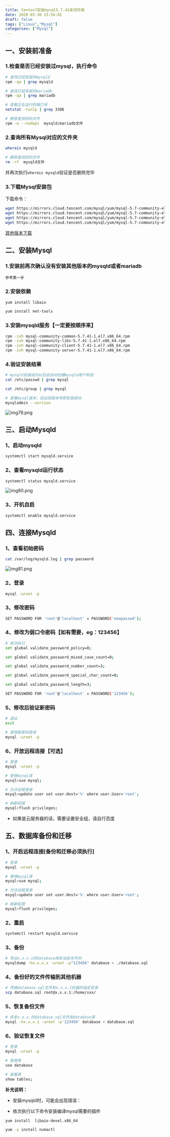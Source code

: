```yaml
---
title: Centos7安装mysql5.7.41亲测可用
date: 2020-03-30 15:54:01
draft: false
tags: ["Linux","Mysql"]
categories: ["Mysql"]
---
```

## 一、安装前准备
### 1.检查是否已经安装过mysql，执行命令
	

```bash
# 查找已经安装的mysqld
rpm -qa | grep mysqld

# 查找已经安装的mariadb
rpm -qa | grep mariadb

# 查看正在运行的端口号
netstat -tunlp | grep 3306

# 删除查找到的文件
rpm -e --nodeps  mysqld/mariadb文件
```

### 2.查询所有Mysql对应的文件夹

```bash
whereis mysqld

# 删除查找到的文件
rm -rf  mysqld文件
```

并再次执行`whereis mysqld`验证是否删除完毕


### 3.下载Mysql安装包

下载命令：
```bash
wget https://mirrors.cloud.tencent.com/mysql/yum/mysql-5.7-community-el7-x86_64/mysql-community-common-5.7.41-1.el7.x86_64.rpm
wget https://mirrors.cloud.tencent.com/mysql/yum/mysql-5.7-community-el7-x86_64/mysql-community-libs-5.7.41-1.el7.x86_64.rpm
wget https://mirrors.cloud.tencent.com/mysql/yum/mysql-5.7-community-el7-x86_64/mysql-community-client-5.7.41-1.el7.x86_64.rpm
wget https://mirrors.cloud.tencent.com/mysql/yum/mysql-5.7-community-el7-x86_64/mysql-community-server-5.7.41-1.el7.x86_64.rpm
```

[其他版本下载](https://mirrors.cloud.tencent.com/mysql/yum/)


## 二、安装Mysql
### 1.安装前再次确认没有安装其他版本的mysqld或者mariadb

```text
参考第一步
```

### 2.安装依赖

```bash
yum install libaio

yum install net-tools
```

### 3.安装mysqld服务【一定要按顺序来】

```bash
rpm -ivh mysql-community-common-5.7.41-1.el7.x86_64.rpm
rpm -ivh mysql-community-libs-5.7.41-1.el7.x86_64.rpm
rpm -ivh mysql-community-client-5.7.41-1.el7.x86_64.rpm
rpm -ivh mysql-community-server-5.7.41-1.el7.x86_64.rpm
```

### 4.验证安装结果

```bash
# mysqld安装成功以后会自动创建mysqld用户和组
cat /etc/passwd | grep mysql

cat /etc/group | grep mysql

# 查看mysql版本，如出现版本号即安装成功
mysqladmin --version    
```
![img79.png](/img/img79.png)


## 三、启动Mysqld
### 1、启动mysqld
```bash
systemctl start mysqld.service
```

### 2、查看mysqld运行状态
```bash
systemctl status mysqld.service
```
![img80.png](/img/img80.png)


### 3、开机自启
```bash
systemctl enable mysqld.service
```

## 四、连接Mysqld
### 1、查看初始密码
```bash
cat /var/log/mysqld.log | grep password
```
![img81.png](/img/img81.png)


### 2、登录
```bash
mysql -uroot -p
```

### 3、修改密码
```bash
SET PASSWORD FOR 'root'@'localhost' = PASSWORD('newpasswd');    
```

### 4、修改为弱口令密码【如有需要，eg：123456】
```bash
# 依次执行
set global validate_password_policy=0;

set global validate_password_mixed_case_count=0;

set global validate_password_number_count=3;

set global validate_password_special_char_count=0;

set global validate_password_length=3;

SET PASSWORD FOR 'root'@'localhost' = PASSWORD('123456');
```

### 5、修改后验证新密码
```bash
# 退出
exit

# 使用新密码登录
mysql -uroot -p
```

### 6、开放远程连接【可选】

```bash
# 登录
mysql -uroot -p

# 使用mysql库
mysql>use mysql;

# 允许远程登录
msyql>update user set user.Host='%' where user.User='root';

# 刷新权限
mysql>flush privileges; 
```
 - 如果是云服务器的话，需要设置安全组，请自行百度


## 五、数据库备份和迁移
### 1、开启远程连接[备份和迁移必须执行]
```bash
# 登录
mysql -uroot -p

# 使用mysql库
mysql>use mysql;

# 允许远程登录
msyql>update user set user.Host='%' where user.User='root';

# 刷新权限
mysql>flush privileges; 
```

### 2、重启
```bash
systemctl restart mysqld.service
```

### 3、备份
```bash
# 导出x.x.x.x的database库到当前文件的
mysqldump -hx.x.x.x -uroot -p"123456" database > ./database.sql  
```

### 4、备份好的文件传输到其他机器
```bash
# 传输database.sql文件到x.x.x.1机器的指定目录
scp database.sql root@x.x.x.1:/home/xxx/
```

### 5、恢复备份文件
```bash
# 恢复x.x.x.的database.sql文件到database库
mysql -hx.x.x.1 -uroot -p'123456' database < database.sql
```


### 6、验证恢复文件
```bash
# 登录
mysql -uroot -p

# 使用库
use database

# 查看表
show tables;
```




**补充说明：**
 - 安装mysqld时，可能会出现错误：

 - 依次执行以下命令安装编译mysql需要的插件

```bash
yum install  libaio-devel.x86_64

yum -y install numactl
```